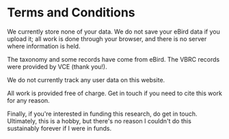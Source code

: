 # Terms and Conditions

We currently store none of your data. We do not save your eBird data if you upload it; all work is done through your browser, and there is no server where information is held.

The taxonomy and some records have come from eBird. The VBRC records were provided by VCE (thank you!).

We do not currently track any user data on this website.

All work is provided free of charge. Get in touch if you need to cite this work for any reason.

Finally, if you're interested in funding this research, do get in touch. Ultimately, this is a hobby, but there's no reason I couldn't do this sustainably forever if I were in funds.

